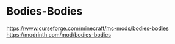 # Bodies-Bodies

https://www.curseforge.com/minecraft/mc-mods/bodies-bodies
https://modrinth.com/mod/bodies-bodies
